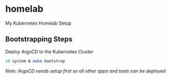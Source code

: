 # homelab
My Kubernetes Homelab Setup

## Bootstrapping Steps

Deploy ArgoCD to the Kubernetes Cluster

```bash
cd system & make bootstrap
```
*Note: ArgoCD needs setup first so all other apps and tools can be deployed*

